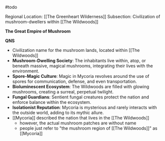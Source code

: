 #todo 

Regional Location: [[The Greenheart Wilderness]]
Subsection: Civilization of mushroom-dwellers within [[The Wildwoods]]

**The Great Empire of Mushroom**

**QNS**
- Civilization name for the mushroom lands, located within [[The Wildwoods]]
- **Mushroom-Dwelling Society**: The inhabitants live within, atop, or beneath massive, magical mushrooms, integrating their lives with the environment.
- **Spore-Magic Culture**: Magic in Mycoria revolves around the use of spores for communication, defense, and even transportation.
- **Bioluminescent Ecosystem**: The Wildwoods are filled with glowing mushrooms, creating a surreal, perpetual twilight.
- **Fungal Guardians**: Sentient fungal creatures protect the nation and enforce balance within the ecosystem.
- **Isolationist Reputation**: Mycoria is mysterious and rarely interacts with the outside world, adding to its mythic allure.
- [[Mycoria]] described the nation that lives in the [[The Wildwoods]]
	- however, the actual mushroom patches are without name
	- people just refer to "the mushroom region of [[The Wildwoods]]" as [[Mycoria]]